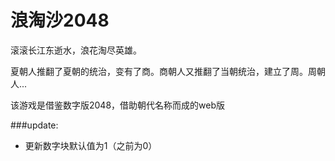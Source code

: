 # 浪淘沙2048

滚滚长江东逝水，浪花淘尽英雄。    

夏朝人推翻了夏朝的统治，变有了商。商朝人又推翻了当朝统治，建立了周。周朝人...

该游戏是借鉴数字版2048，借助朝代名称而成的web版

###update:
- 更新数字块默认值为1（之前为0）
